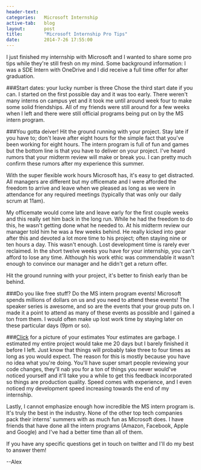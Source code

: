 ```yaml
---
header-text:  
categories:   Microsoft Internship
active-tab:   blog
layout:       post
title:        "Microsoft Internship Pro Tips"
date:         2014-7-26 17:55:00
---
```


I just finished my internship with Microsoft and I wanted to share some pro tips while they're still fresh on my mind. Some background information: I was a SDE Intern with OneDrive and I did receive a full time offer for after graduation. 

###Start dates: your lucky number is three
Chose the third start date if you can. I started on the first possible day and it was too early. There weren't many interns on campus yet and it took me until around week four to make some solid friendships. All of my friends were still around for a few weeks when I left and there were still official programs being put on by the MS intern program.

###You gotta deiver!
Hit the ground running with your project. Stay late if you have to; don't leave after eight hours for the simple fact that you've been working for eight hours. The intern program is full of fun and games but the bottom line is that you have to deliver on your project. I've heard rumors that your midterm review will make or break you. I can pretty much confirm these rumors after my experience this summer.

With the super flexible work hours Microsoft has, it's easy to get distracted. All managers are different but my officemate and I were afforded the freedom to arrive and leave when we pleased as long as we were in attendance for any required meetings (typically that was only our daily scrum at 11am).

My officemate would come late and leave early for the first couple weeks and this really set him back in the long run. While he had the freedom to do this, he wasn't getting done what he needed to. At his midterm review our manager told him he was a few weeks behind. He really kicked into gear after this and devoted a lot more time to his project;  often staying nine or ten hours a day. This wasn't enough. Lost development time is rarely ever reclaimed. In the short twelve weeks you have for your internship, you can't afford to lose any time. Although his work ethic was commendable it wasn't enough to convince our manager and he didn't get a return offer. 

Hit the ground running with your project, it's better to finish early than be behind.

###Do you like free stuff?
Do the MS intern program events! Microsoft spends millions of dollars on us and you need to attend these events! The speaker series is awesome, and so are the events that your group puts on. I made it a point to attend as many of these events as possible and I gained a ton from them. I would often make up lost work time by staying later on these particular days (9pm or so).

###[Click](http://www.bing.com/images/search?q=garbage) for a picture of your estimates
Your estimates are garbage. I estimated my entire project would take me 20 days but I barely finished it before I left. Just know that things will probably take three to four times as long as you would expect. The reason for this is mostly because you have no idea what you're doing. You'll have super smart people reviewing your code changes, they'll nab you for a ton of things you never would've noticed yourself and it'll take you a while to get this feedback incorporated so things are production quality. Speed comes with experience, and I even noticed my development speed increasing towards the end of my internship.

Lastly, I cannot emphasize enough how incredible the MS intern program is. It's truly the best in the industry. None of the other top tech companies pack their interns' summers with as much fun as Microsoft does. I have friends that have done all the intern programs (Amazon, Facebook, Apple and Google) and I've had a better time than all of them.

If you have any specific questions get in touch on twitter and I'll do my best to answer them!

--Alex
